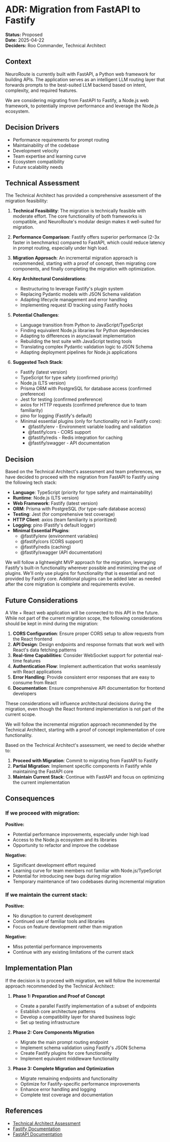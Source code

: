 # ADR: Migration from FastAPI to Fastify

**Status:** Proposed  
**Date:** 2025-04-22  
**Deciders:** Roo Commander, Technical Architect  

## Context

NeuroRoute is currently built with FastAPI, a Python web framework for building APIs. The application serves as an intelligent LLM routing layer that forwards prompts to the best-suited LLM backend based on intent, complexity, and required features.

We are considering migrating from FastAPI to Fastify, a Node.js web framework, to potentially improve performance and leverage the Node.js ecosystem.

## Decision Drivers

* Performance requirements for prompt routing
* Maintainability of the codebase
* Development velocity
* Team expertise and learning curve
* Ecosystem compatibility
* Future scalability needs

## Technical Assessment

The Technical Architect has provided a comprehensive assessment of the migration feasibility:

1. **Technical Feasibility**: The migration is technically feasible with moderate effort. The core functionality of both frameworks is compatible, and NeuroRoute's modular design makes it well-suited for migration.

2. **Performance Comparison**: Fastify offers superior performance (2-3x faster in benchmarks) compared to FastAPI, which could reduce latency in prompt routing, especially under high load.

3. **Migration Approach**: An incremental migration approach is recommended, starting with a proof of concept, then migrating core components, and finally completing the migration with optimization.

4. **Key Architectural Considerations**:
   - Restructuring to leverage Fastify's plugin system
   - Replacing Pydantic models with JSON Schema validation
   - Adapting lifecycle management and error handling
   - Implementing request ID tracking using Fastify hooks

5. **Potential Challenges**:
   - Language transition from Python to JavaScript/TypeScript
   - Finding equivalent Node.js libraries for Python dependencies
   - Adapting to differences in async/await implementation
   - Rebuilding the test suite with JavaScript testing tools
   - Translating complex Pydantic validation logic to JSON Schema
   - Adapting deployment pipelines for Node.js applications

6. **Suggested Tech Stack**:
   - Fastify (latest version)
   - TypeScript for type safety (confirmed priority)
   - Node.js (LTS version)
   - Prisma ORM with PostgreSQL for database access (confirmed preference)
   - Jest for testing (confirmed preference)
   - axios for HTTP requests (confirmed preference due to team familiarity)
   - pino for logging (Fastify's default)
   - Minimal essential plugins (only for functionality not in Fastify core):
     - @fastify/env - Environment variable loading and validation
     - @fastify/cors - CORS support
     - @fastify/redis - Redis integration for caching
     - @fastify/swagger - API documentation

## Decision

Based on the Technical Architect's assessment and team preferences, we have decided to proceed with the migration from FastAPI to Fastify using the following tech stack:

- **Language**: TypeScript (priority for type safety and maintainability)
- **Runtime**: Node.js (LTS version)
- **Web Framework**: Fastify (latest version)
- **ORM**: Prisma with PostgreSQL (for type-safe database access)
- **Testing**: Jest (for comprehensive test coverage)
- **HTTP Client**: axios (team familiarity is prioritized)
- **Logging**: pino (Fastify's default logger)
- **Minimal Essential Plugins**:
  - @fastify/env (environment variables)
  - @fastify/cors (CORS support)
  - @fastify/redis (caching)
  - @fastify/swagger (API documentation)

We will follow a lightweight MVP approach for the migration, leveraging Fastify's built-in functionality wherever possible and minimizing the use of plugins. We'll only use plugins for functionality that is essential and not provided by Fastify core. Additional plugins can be added later as needed after the core migration is complete and requirements evolve.

## Future Considerations

A Vite + React web application will be connected to this API in the future. While not part of the current migration scope, the following considerations should be kept in mind during the migration:

1. **CORS Configuration**: Ensure proper CORS setup to allow requests from the React frontend
2. **API Design**: Design endpoints and response formats that work well with React's data fetching patterns
3. **Real-time Capabilities**: Consider WebSocket support for potential real-time features
4. **Authentication Flow**: Implement authentication that works seamlessly with React applications
5. **Error Handling**: Provide consistent error responses that are easy to consume from React
6. **Documentation**: Ensure comprehensive API documentation for frontend developers

These considerations will influence architectural decisions during the migration, even though the React frontend implementation is not part of the current scope.

We will follow the incremental migration approach recommended by the Technical Architect, starting with a proof of concept implementation of core functionality.

Based on the Technical Architect's assessment, we need to decide whether to:

1. **Proceed with Migration**: Commit to migrating from FastAPI to Fastify
2. **Partial Migration**: Implement specific components in Fastify while maintaining the FastAPI core
3. **Maintain Current Stack**: Continue with FastAPI and focus on optimizing the current implementation

## Consequences

### If we proceed with migration:

**Positive:**
- Potential performance improvements, especially under high load
- Access to the Node.js ecosystem and its libraries
- Opportunity to refactor and improve the codebase

**Negative:**
- Significant development effort required
- Learning curve for team members not familiar with Node.js/TypeScript
- Potential for introducing new bugs during migration
- Temporary maintenance of two codebases during incremental migration

### If we maintain the current stack:

**Positive:**
- No disruption to current development
- Continued use of familiar tools and libraries
- Focus on feature development rather than migration

**Negative:**
- Miss potential performance improvements
- Continue with any existing limitations of the current stack

## Implementation Plan

If the decision is to proceed with migration, we will follow the incremental approach recommended by the Technical Architect:

1. **Phase 1: Preparation and Proof of Concept**
   - Create a parallel Fastify implementation of a subset of endpoints
   - Establish core architecture patterns
   - Develop a compatibility layer for shared business logic
   - Set up testing infrastructure

2. **Phase 2: Core Components Migration**
   - Migrate the main prompt routing endpoint
   - Implement schema validation using Fastify's JSON Schema
   - Create Fastify plugins for core functionality
   - Implement equivalent middleware functionality

3. **Phase 3: Complete Migration and Optimization**
   - Migrate remaining endpoints and functionality
   - Optimize for Fastify-specific performance improvements
   - Enhance error handling and logging
   - Complete test coverage and documentation

## References

- [Technical Architect Assessment](../tasks/TASK-CMD-20250422-173700.md)
- [Fastify Documentation](https://fastify.dev/docs/latest/)
- [FastAPI Documentation](https://fastapi.tiangolo.com/)